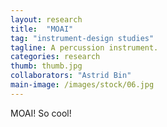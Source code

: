 ```yaml
---
layout: research
title:  "MOAI"
tag: "instrument-design studies"
tagline: A percussion instrument.
categories: research
thumb: thumb.jpg
collaborators: "Astrid Bin"
main-image: /images/stock/06.jpg
---
```


MOAI! So cool!